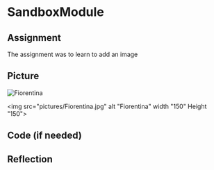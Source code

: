 # SandboxModule



## Assignment

The assignment was to learn to add an image

## Picture
![Fiorentina](pictures/Fiorentina.jpg)


<img src="pictures/Fiorentina.jpg" alt "Fiorentina" width "150" Height "150">


## Code (if needed)



## Reflection

